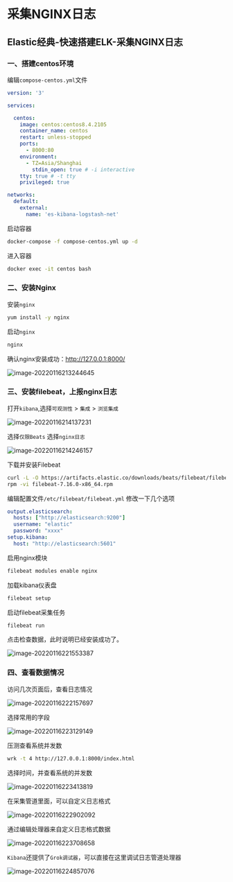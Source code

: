 # 采集NGINX日志

## Elastic经典-快速搭建ELK-采集NGINX日志

### 一、搭建centos环境

编辑`compose-centos.yml`文件

```yaml
version: '3'

services:

  centos:
    image: centos:centos8.4.2105
    container_name: centos
    restart: unless-stopped
    ports:
      - 8000:80
    environment:
      - TZ=Asia/Shanghai
		stdin_open: true # -i interactive
    tty: true # -t tty
    privileged: true

networks:
  default:
    external:
      name: 'es-kibana-logstash-net'
```

启动容器

```bash
docker-compose -f compose-centos.yml up -d 
```

进入容器

```bash
docker exec -it centos bash 
```

### 二、安装Nginx

安装`nginx`

```bash
yum install -y nginx 
```

启动`nginx`

```bash
nginx
```

确认nginx安装成功：http://127.0.0.1:8000/

![image-20220116213244645](./assets/l8wITOZPjNiV95E.png)

<!-- more -->

### 三、安装filebeat，上报nginx日志

打开`kibana`,选择`可观测性` > `集成` > `浏览集成`

![image-20220116214137231](./assets/EqPzWgVpQe8GSr6.png)



选择`仅限Beats` 选择`nginx日志`

![image-20220116214246157](./assets/J5KhHlgz8RsYtOQ.png)

下载并安装Filebeat

```bash
curl -L -O https://artifacts.elastic.co/downloads/beats/filebeat/filebeat-7.16.0-x86_64.rpm
rpm -vi filebeat-7.16.0-x86_64.rpm
```

编辑配置文件`/etc/filebeat/filebeat.yml` 修改一下几个选项

```yaml
output.elasticsearch:
  hosts: ["http://elasticsearch:9200"]
  username: "elastic"
  password: "xxxx"
setup.kibana:
  host: "http://elasticsearch:5601"
```

启用nginx模块

```bash
filebeat modules enable nginx
```

加载kibana仪表盘

```bash
filebeat setup
```

启动filebeat采集任务

```bash
filebeat run
```

点击检查数据，此时说明已经安装成功了。

![image-20220116221553387](./assets/i1uTs39qOkQXd5G.png)

### 四、查看数据情况

访问几次页面后，查看日志情况

![image-20220116222157697](./assets/8FQvEzsMWTRNHuX.png)

选择常用的字段

![image-20220116223129149](./assets/lm3oV5PxyBXta4h.png)

压测查看系统并发数

```bash
wrk -t 4 http://127.0.0.1:8000/index.html
```

选择时间，并查看系统的并发数

![image-20220116223413819](./assets/z52FqtmX7vAGCou.png)

在采集管道里面，可以自定义日志格式

![image-20220116222902092](./assets/V41vPSWd6pEOKyr.png)

通过编辑处理器来自定义日志格式数据

![image-20220116223708658](./assets/TYSFRQUDWk2yf9Z.png)

`Kibana`还提供了`Grok调试器`，可以直接在这里调试日志管道处理器

![image-20220116224857076](./assets/nzLmYCjwETXo8cu.png)


